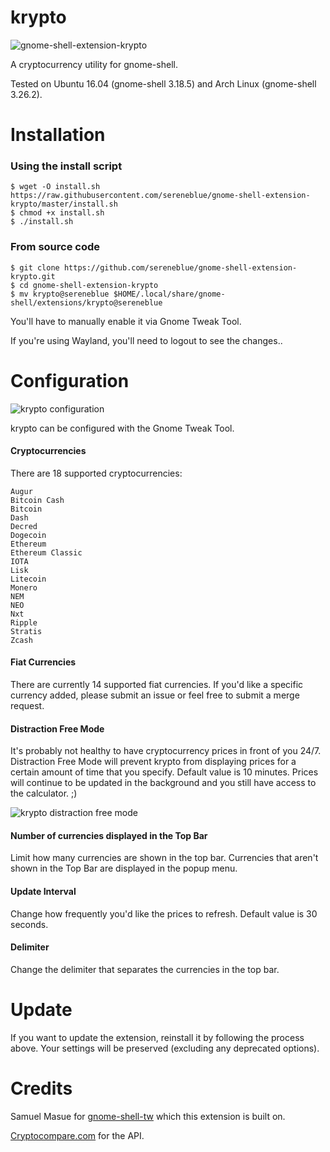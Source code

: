 # krypto

![gnome-shell-extension-krypto](https://raw.githubusercontent.com/sereneblue/gnome-shell-extension-krypto/master/screenshot.png?raw=true)

A cryptocurrency utility for gnome-shell.

Tested on Ubuntu 16.04 (gnome-shell 3.18.5) and Arch Linux (gnome-shell 3.26.2).

# Installation

### Using the install script
```
$ wget -O install.sh https://raw.githubusercontent.com/sereneblue/gnome-shell-extension-krypto/master/install.sh
$ chmod +x install.sh
$ ./install.sh
```

### From source code
```
$ git clone https://github.com/sereneblue/gnome-shell-extension-krypto.git
$ cd gnome-shell-extension-krypto
$ mv krypto@sereneblue $HOME/.local/share/gnome-shell/extensions/krypto@sereneblue
```

You'll have to manually enable it via Gnome Tweak Tool.

If you're using Wayland, you'll need to logout to see the changes..

# Configuration

![krypto configuration](https://raw.githubusercontent.com/sereneblue/gnome-shell-extension-krypto/master/configuration.png?raw=true)

krypto can be configured with the Gnome Tweak Tool.

#### Cryptocurrencies
There are 18 supported cryptocurrencies:

	Augur
	Bitcoin Cash
	Bitcoin
	Dash
	Decred
	Dogecoin
	Ethereum
	Ethereum Classic
	IOTA
	Lisk
	Litecoin
	Monero
	NEM
	NEO
	Nxt
	Ripple
	Stratis
	Zcash

#### Fiat Currencies
There are currently 14 supported fiat currencies. If you'd like a specific currency added, please submit an issue or feel free to submit a merge request.

#### Distraction Free Mode
It's probably not healthy to have cryptocurrency prices in front of you 24/7. Distraction Free Mode will prevent krypto from displaying prices for a certain amount of time that you specify. Default value is 10 minutes. Prices will continue to be updated in the background and you still have access to the calculator. ;)

![krypto distraction free mode](https://raw.githubusercontent.com/sereneblue/gnome-shell-extension-krypto/master/distraction_free_mode.png?raw=true)

#### Number of currencies displayed in the Top Bar
Limit how many currencies are shown in the top bar. Currencies that aren't shown in the Top Bar are displayed in the popup menu.

#### Update Interval
Change how frequently you'd like the prices to refresh. Default value is 30 seconds.

#### Delimiter
Change the delimiter that separates the currencies in the top bar.

# Update

If you want to update the extension, reinstall it by following the process above. Your settings will be preserved (excluding any deprecated options).

# Credits

Samuel Masue for [gnome-shell-tw](https://github.com/smasue/gnome-shell-tw) which this extension is built on.

[Cryptocompare.com](https://www.cryptocompare.com/api/) for the API.
